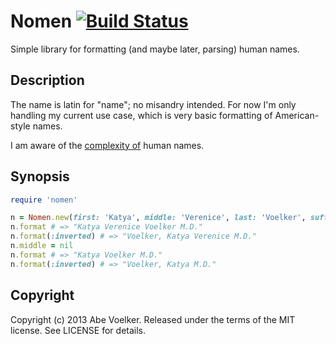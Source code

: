 # Nomen [![Build Status](https://secure.travis-ci.org/abevoelker/nomen.png)](http://travis-ci.org/abevoelker/nomen)

Simple library for formatting (and maybe later, parsing) human names.

## Description

The name is latin for "name"; no misandry intended. For now I'm only handling
my current use case, which is very basic formatting of American-style names.

I am aware of the [complexity of][patio11] human names.

## Synopsis

```ruby
require 'nomen'

n = Nomen.new(first: 'Katya', middle: 'Verenice', last: 'Voelker', suffix: 'M.D.')
n.format # => "Katya Verenice Voelker M.D."
n.format(:inverted) # => "Voelker, Katya Verenice M.D."
n.middle = nil
n.format # => "Katya Voelker M.D."
n.format(:inverted) # => "Voelker, Katya M.D."
```

## Copyright

Copyright (c) 2013 Abe Voelker. Released under the terms of the MIT license.
See LICENSE for details.

[patio11]: http://www.kalzumeus.com/2010/06/17/falsehoods-programmers-believe-about-names/
